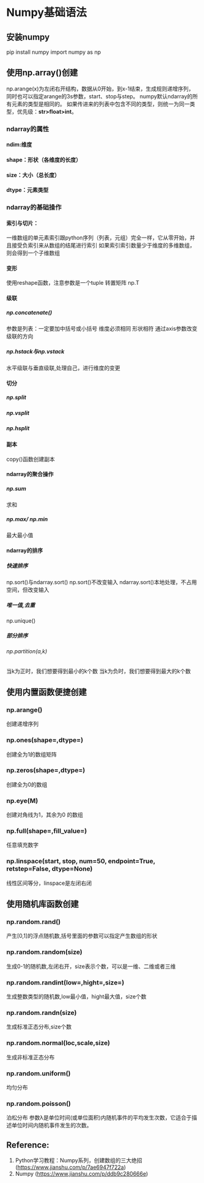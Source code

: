 # Numpy基础语法

## 安装numpy
pip install numpy
import numpy as np



## 使用np.array()创建
np.arange(x)为左闭右开结构，数据从0开始，到x-1结束，生成规则递增序列，同时也可以指定arange的3s参数，start、stop与step。
numpy默认ndarray的所有元素的类型是相同的。
如果传进来的列表中包含不同的类型，则统一为同一类型，优先级：**str>float>int**。

### ndarray的属性
#### ndim:维度
#### shape：形状（各维度的长度）
#### size：大小（总长度）
#### dtype：元素类型

### ndarray的基础操作

#### 索引与切片：
一维数组的单元素索引跟python序列（列表，元组）完全一样，它从零开始，并且接受负索引来从数组的结尾进行索引
如果索引索引数量少于维度的多维数组，则会得到一个子维数组

#### 变形
使用reshape函数，注意参数是一个tuple
转置矩阵 np.T

#### 级联

##### np.concatenate()
参数是列表：一定要加中括号或小括号
维度必须相同
形状相符
通过axis参数改变级联的方向

##### np.hstack与np.vstack
水平级联与垂直级联,处理自己，进行维度的变更

#### 切分

##### np.split
##### np.vsplit
##### np.hsplit

#### 副本
copy()函数创建副本

#### ndarray的聚合操作

##### np.sum
求和
##### np.max/ np.min
最大最小值

#### ndarray的排序

##### 快速排序
np.sort()与ndarray.sort()
np.sort()不改变输入
ndarray.sort()本地处理，不占用空间，但改变输入

##### 唯一值,去重
np.unique()

##### 部分排序
###### np.partition(a,k)
当k为正时，我们想要得到最小的k个数
当k为负时，我们想要得到最大的k个数



## 使用内置函数便捷创建

### np.arange()
创建递增序列

### np.ones(shape=,dtype=)
创建全为1的数组矩阵

### np.zeros(shape=,dtype=)
创建全为0的数组

### np.eye(M)
创建对角线为1，其余为0 的数组

### np.full(shape=,fill_value=)
任意填充数字

### np.linspace(start, stop, num=50, endpoint=True, retstep=False, dtype=None)
线性区间等分，linspace是左闭右闭

## 使用随机库函数创建

### np.random.rand()
产生[0,1]的浮点随机数,括号里面的参数可以指定产生数组的形状

### np.random.random(size)
生成0-1的随机数,左闭右开，size表示个数，可以是一维、二维或者三维

### np.random.randint(low=,hight=,size=)
生成整数类型的随机数,low最小值，hight最大值，size个数

### np.random.randn(size)
生成标准正态分布,size个数

### np.random.normal(loc,scale,size)
生成非标准正态分布

### np.random.uniform()
均匀分布

### np.random.poisson()
泊松分布 参数λ是单位时间(或单位面积)内随机事件的平均发生次数，它适合于描述单位时间内随机事件发生的次数。

## Reference:
1. Python学习教程：Numpy系列，创建数组的三大绝招 (https://www.jianshu.com/p/7ae6947f722a)
2. Numpy (https://www.jianshu.com/p/ddb9c280666e)


